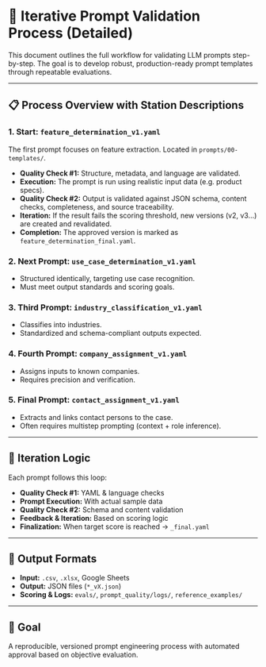 
# 🔁 Iterative Prompt Validation Process (Detailed)

This document outlines the full workflow for validating LLM prompts step-by-step. The goal is to develop robust, production-ready prompt templates through repeatable evaluations.

---

## 📋 Process Overview with Station Descriptions

### 1. Start: `feature_determination_v1.yaml`
The first prompt focuses on feature extraction. Located in `prompts/00-templates/`.

- **Quality Check #1:** Structure, metadata, and language are validated.
- **Execution:** The prompt is run using realistic input data (e.g. product specs).
- **Quality Check #2:** Output is validated against JSON schema, content checks, completeness, and source traceability.
- **Iteration:** If the result fails the scoring threshold, new versions (v2, v3...) are created and revalidated.
- **Completion:** The approved version is marked as `feature_determination_final.yaml`.

### 2. Next Prompt: `use_case_determination_v1.yaml`
- Structured identically, targeting use case recognition.
- Must meet output standards and scoring goals.

### 3. Third Prompt: `industry_classification_v1.yaml`
- Classifies into industries.
- Standardized and schema-compliant outputs expected.

### 4. Fourth Prompt: `company_assignment_v1.yaml`
- Assigns inputs to known companies.
- Requires precision and verification.

### 5. Final Prompt: `contact_assignment_v1.yaml`
- Extracts and links contact persons to the case.
- Often requires multistep prompting (context + role inference).

---

## 🔁 Iteration Logic

Each prompt follows this loop:
- **Quality Check #1:** YAML & language checks
- **Prompt Execution:** With actual sample data
- **Quality Check #2:** Schema and content validation
- **Feedback & Iteration:** Based on scoring logic
- **Finalization:** When target score is reached → `_final.yaml`

---

## 💾 Output Formats

- **Input:** `.csv`, `.xlsx`, Google Sheets
- **Output:** JSON files (`*_vX.json`)
- **Scoring & Logs:** `evals/`, `prompt_quality/logs/`, `reference_examples/`

---

## 🏁 Goal

A reproducible, versioned prompt engineering process with automated approval based on objective evaluation.
